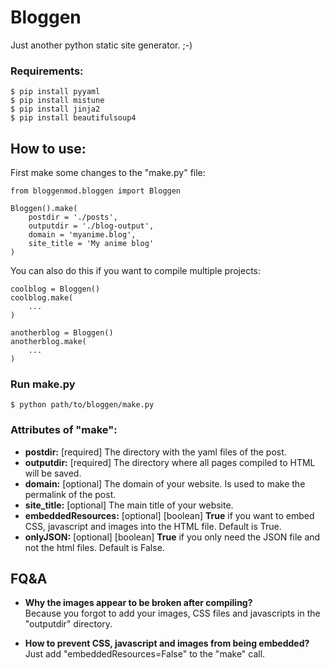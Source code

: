 # Bloggen

Just another python static site generator. ;-)

### Requirements:

    $ pip install pyyaml   
    $ pip install mistune   
    $ pip install jinja2   
    $ pip install beautifulsoup4   

## How to use:

First make some changes to the "make.py" file:

    from bloggenmod.bloggen import Bloggen

    Bloggen().make(
        postdir = './posts', 
        outputdir = './blog-output',
        domain = 'myanime.blog',
        site_title = 'My anime blog'
    )

You can also do this if you want to compile multiple projects:

    coolblog = Bloggen()
    coolblog.make(
        ...
    )

    anotherblog = Bloggen()
    anotherblog.make(
        ...
    )

### Run make.py

    $ python path/to/bloggen/make.py

### Attributes of "make":  

- **postdir:** [required] The directory with the yaml files of the post.
- **outputdir:** [required] The directory where all pages compiled to HTML will be saved.
- **domain:** [optional] The domain of your website. Is used to make the permalink of the post.
- **site_title:** [optional] The main title of your website.
- **embeddedResources:** [optional] [boolean] **True** if you want to embed CSS, javascript and images into the HTML file. Default is True.
- **onlyJSON:** [optional] [boolean] **True** if you only need the JSON file and not the html files. Default is False.

## FQ&A
- **Why the images appear to be broken after compiling?**   
Because you forgot to add your images, CSS files and javascripts in the "outputdir" directory.

- **How to prevent CSS, javascript and images from being embedded?**  
Just add "embeddedResources=False" to the "make" call.


